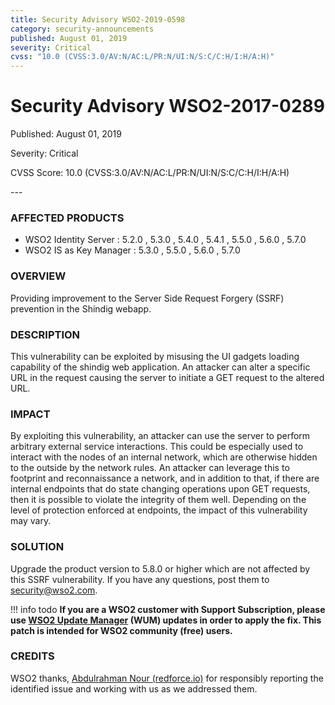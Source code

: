 ```yaml
---
title: Security Advisory WSO2-2019-0598
category: security-announcements
published: August 01, 2019
severity: Critical
cvss: "10.0 (CVSS:3.0/AV:N/AC:L/PR:N/UI:N/S:C/C:H/I:H/A:H)"
---
```


# Security Advisory WSO2-2017-0289

<p class="doc-info">Published: August 01, 2019</p>
<p class="doc-info">Severity: Critical</p>
<p class="doc-info">CVSS Score: 10.0 (CVSS:3.0/AV:N/AC:L/PR:N/UI:N/S:C/C:H/I:H/A:H)</p>
---

### AFFECTED PRODUCTS
* WSO2 Identity Server      : 5.2.0 , 5.3.0 , 5.4.0 , 5.4.1 , 5.5.0 , 5.6.0 , 5.7.0
* WSO2 IS as Key Manager    : 5.3.0 , 5.5.0 , 5.6.0 , 5.7.0


### OVERVIEW
Providing improvement to the Server Side Request Forgery (SSRF) prevention in the Shindig webapp.


### DESCRIPTION
This vulnerability can be exploited by misusing the UI gadgets loading capability of the shindig web application. An attacker can alter a specific URL in the request causing the server to initiate a GET request to the altered URL.


### IMPACT
By exploiting this vulnerability, an attacker can use the server to perform arbitrary external service interactions. This could be especially used to interact with the nodes of an internal network, which are otherwise hidden to the outside by the network rules. An attacker can leverage this to footprint and reconnaissance a network, and in addition to that, if there are internal endpoints that do state changing operations upon GET requests, then it is possible to violate the integrity of them well. Depending on the level of protection enforced at endpoints, the impact of this vulnerability may vary.


### SOLUTION
Upgrade the product version to 5.8.0 or higher which are not affected by this SSRF vulnerability. If you have any questions, post them to <security@wso2.com>.

!!! info todo
    **If you are a WSO2 customer with Support Subscription, please use [WSO2 Update Manager](https://wso2.com/updates/wum) (WUM) updates in order to apply the fix. This patch is intended for WSO2 community (free) users.**


### CREDITS
WSO2 thanks, [Abdulrahman Nour (redforce.io)](https://twitter.com/aboodnour) for responsibly reporting the identified issue and working with us as we addressed them.
